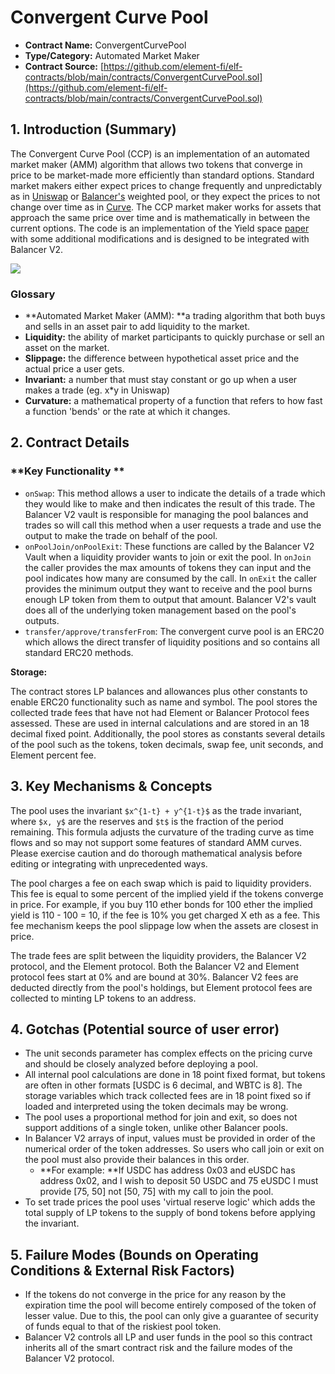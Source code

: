 # Convergent Curve Pool

* **Contract Name:** ConvergentCurvePool
* **Type/Category:** Automated Market Maker
* **Contract Source:** [https://github.com/element-fi/elf-contracts/blob/main/contracts/ConvergentCurvePool.sol](https://github.com/element-fi/elf-contracts/blob/main/contracts/ConvergentCurvePool.sol)

## 1. Introduction (Summary)

The Convergent Curve Pool (CCP) is an implementation of an automated market maker (AMM) algorithm that allows two tokens that converge in price to be market-made more efficiently than standard options. Standard market makers either expect prices to change frequently and unpredictably as in [Uniswap](http://uniswap.org) or [Balancer's](http://balancer.finance) weighted pool, or they expect the prices to not change over time as in [Curve](http://curve.finance). The CCP market maker works for assets that approach the same price over time and is mathematically in between the current options. The code is an implementation of the Yield space [paper](https://yield.is/YieldSpace.pdf) with some additional modifications and is designed to be integrated with Balancer V2.

![](https://i.imgur.com/ZWvaimk.png)

### **Glossary**

* **Automated Market Maker (AMM): **a trading algorithm that both buys and sells in an asset pair to add liquidity to the market.
* **Liquidity:** the ability of market participants to quickly purchase or sell an asset on the market.
* **Slippage:** the difference between hypothetical asset price and the actual price a user gets.
* **Invariant:** a number that must stay constant or go up when a user makes a trade (eg. x\*y in Uniswap)
* **Curvature:** a mathematical property of a function that refers to how fast a function 'bends' or the rate at which it changes.

## 2. Contract Details

### **Key Functionality **

* `onSwap`: This method allows a user to indicate the details of a trade which they would like to make and then indicates the result of this trade. The Balancer V2 vault is responsible for managing the pool balances and trades so will call this method when a user requests a trade and use the output to make the trade on behalf of the pool.
* `onPoolJoin/onPoolExit`: These functions are called by the Balancer V2 Vault when a liquidity provider wants to join or exit the pool. In `onJoin` the caller provides the max amounts of tokens they can input and the pool indicates how many are consumed by the call. In `onExit` the caller provides the minimum output they want to receive and the pool burns enough LP token from them to output that amount. Balancer V2's vault does all of the underlying token management based on the pool's outputs.
* `transfer/approve/transferFrom`: The convergent curve pool is an ERC20 which allows the direct transfer of liquidity positions and so contains all standard ERC20 methods.

**Storage:**

The contract stores LP balances and allowances plus other constants to enable ERC20 functionality such as name and symbol. The pool stores the collected trade fees that have not had Element or Balancer Protocol fees assessed. These are used in internal calculations and are stored in an 18 decimal fixed point. Additionally, the pool stores as constants several details of the pool such as the tokens, token decimals, swap fee, unit seconds, and Element percent fee.

## 3. Key Mechanisms & Concepts

The pool uses the invariant `$x^{1-t} + y^{1-t}$` as the trade invariant, where `$x, y$` are the reserves and `$t$` is the fraction of the period remaining. This formula adjusts the curvature of the trading curve as time flows and so may not support some features of standard AMM curves. Please exercise caution and do thorough mathematical analysis before editing or integrating with unprecedented ways.

The pool charges a fee on each swap which is paid to liquidity providers. This fee is equal to some percent of the implied yield if the tokens converge in price. For example, if you buy 110 ether bonds for 100 ether the implied yield is 110 - 100 = 10, if the fee is 10% you get charged X eth as a fee. This fee mechanism keeps the pool slippage low when the assets are closest in price.

The trade fees are split between the liquidity providers, the Balancer V2 protocol, and the Element protocol. Both the Balancer V2 and Element protocol fees start at 0% and are bound at 30%. Balancer V2 fees are deducted directly from the pool's holdings, but Element protocol fees are collected to minting LP tokens to an address.

## 4. Gotchas (Potential source of user error)

* The unit seconds parameter has complex effects on the pricing curve and should be closely analyzed before deploying a pool.
* All internal pool calculations are done in 18 point fixed format, but tokens are often in other formats \[USDC is 6 decimal, and WBTC is 8]. The storage variables which track collected fees are in 18 point fixed so if loaded and interpreted using the token decimals may be wrong.
* The pool uses a proportional method for join and exit, so does not support additions of a single token, unlike other Balancer pools.
* In Balancer V2 arrays of input, values must be provided in order of the numerical order of the token addresses. So users who call join or exit on the pool must also provide their balances in this order.
  * **For example: **If USDC has address 0x03 and eUSDC has address 0x02, and I wish to deposit 50 USDC and 75 eUSDC I must provide \[75, 50] not \[50, 75] with my call to join the pool.
* To set trade prices the pool uses 'virtual reserve logic' which adds the total supply of LP tokens to the supply of bond tokens before applying the invariant.

## 5. Failure Modes (Bounds on Operating Conditions & External Risk Factors)

* If the tokens do not converge in the price for any reason by the expiration time the pool will become entirely composed of the token of lesser value. Due to this, the pool can only give a guarantee of security of funds equal to that of the riskiest pool token.
* Balancer V2 controls all LP and user funds in the pool so this contract inherits all of the smart contract risk and the failure modes of the Balancer V2 protocol.
